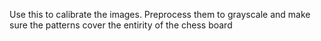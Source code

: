 Use this to calibrate the images. Preprocess them to grayscale and make sure the patterns cover the entirity of the chess board
